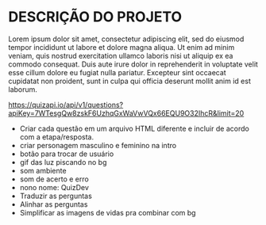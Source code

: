 # DESCRIÇÃO DO PROJETO
Lorem ipsum dolor sit amet, consectetur adipiscing elit, sed do eiusmod tempor incididunt ut labore et dolore magna aliqua. Ut enim ad minim veniam, quis nostrud exercitation ullamco laboris nisi ut aliquip ex ea commodo consequat. Duis aute irure dolor in reprehenderit in voluptate velit esse cillum dolore eu fugiat nulla pariatur. Excepteur sint occaecat cupidatat non proident, sunt in culpa qui officia deserunt mollit anim id est laborum.


https://quizapi.io/api/v1/questions?apiKey=7WTesgQw8zskF6UzhqGxWaVwVQx66EQU9O32IhcR&limit=20

- Criar cada questão em um arquivo HTML diferente e incluir de acordo com a etapa/resposta.
- criar personagem masculino e feminino na intro
- botão para trocar de usuário
- gif das luz piscando no bg
- som ambiente
- som de acerto e erro
- nono nome: QuizDev
- Traduzir as perguntas
- Alinhar as perguntas
- Simplificar as imagens de vidas pra combinar com bg